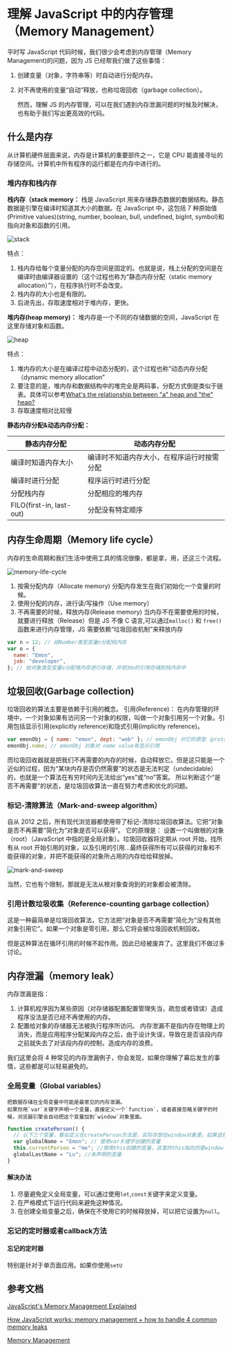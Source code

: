 # 理解 JavaScript 中的内存管理（Memory Management）

平时写 JavaScript 代码时候，我们很少会考虑到内存管理（Memory Management)的问题，因为 JS 已经帮我们做了这些事情：

1.  创建变量（对象，字符串等）时自动进行分配内存。
2.  对不再使用的变量“自动”释放，也称垃圾回收（garbage collection）。

    然而，理解 JS 的内存管理，可以在我们遇到内存泄漏问题的时候及时解决，也有助于我们写出更高效的代码。

## 什么是内存

从计算机硬件层面来说，内存是计算机的重要部件之一，它是 CPU 能直接寻址的存储空间。计算机中所有程序的运行都是在内存中进行的。

### 堆内存和栈内存

**栈内存（stack memory：**
栈是 JavaScript 用来存储静态数据的数据结构。静态数据是引擎在编译时知道其大小的数据。在 JavaScript 中，这包括 7 种原始值(Primitive values)(string, number, boolean, bull, undefined, bigInt, symbol)和指向对象和函数的引用。

![stack](../assets/images/stack.png)

特点：

1. 栈内存给每个变量分配的内存空间是固定的。也就是说，栈上分配的空间是在编译时由编译器设置的（这个过程也称为“静态内存分配（static memory allocation）”），在程序执行时不会改变。
2. 栈内存的大小也是有限的。
3. 后进先出，存取速度相对于堆内存，更快。

**堆内存(heap memory)：**
堆内存是一个不同的存储数据的空间，JavaScript 在这里存储对象和函数。

![heap](../assets/images/heap.png)

特点：

1. 堆内存的大小是在编译过程中动态分配的，这个过程也称“动态内存分配（dynamic memory allocation”
2. 要注意的是，堆内存和数据结构中的堆完全是两码事，分配方式倒是类似于链表。具体可以参考[What's the relationship between "a" heap and "the" heap?](https://stackoverflow.com/questions/756861/whats-the-relationship-between-a-heap-and-the-heap)
3. 存取速度相对比较慢

**静态内存分配&动态内存分配：**

| 静态内存分配             | 动态内存分配                               |
| ------------------------ | ------------------------------------------ |
| 编译时知道内存大小       | 编译时不知道内存大小，在程序运行时按需分配 |
| 编译时进行分配           | 程序运行时进行分配                         |
| 分配栈内存               | 分配相应的堆内存                           |
| FILO(first-in, last-out) | 分配没有特定顺序                           |

## 内存生命周期（Memory life cycle）

内存的生命周期和我们生活中使用工具的情况很像，都是拿，用，还这三个流程。

![memory-life-cycle](../assets/images/memory-life-cycle.png)

1.  按需分配内存（Allocate memory)
    分配内存发生在我们初始化一个变量的时候。
2.  使用分配的内存，进行读/写操作（Use memory）
3.  不再需要的时候，释放内存(Release memory)
    当内存不在需要使用的时候，就要进行释放（Release）但是 JS 不像 C 语言,可以通过`malloc()` 和 `free()`函数来进行内存管理，JS 需要依赖“垃圾回收机制”来释放内存

```javascript
var n = 12; // 给Number类型变量n分配栈内存
var o = {
  name: "Emon",
  job: "developer",
}; // 给对象类型变量o分配堆内存进行存储，并把对o的引用存储到栈内存中
```

## 垃圾回收(Garbage collection)

垃圾回收的算法主要是依赖于引用的概念。
引用(Reference)： 在内存管理的环境中，一个对象如果有访问另一个对象的权限，叫做一个对象引用另一个对象。引用包括显示引用(explicitly reference)和隐式引用(implicitly reference)。

```javascript
var emonObj = { name: "emon", dept: "web" }; // emonObj 对它的原型（prototype）有隐式引用
emonObj.name; // emonObj 对象对 name value有显示引用
```

而垃圾回收器就是把我们不再需要的内存的时候，自动释放它。但是这只能是一个近似的过程，因为“某块内存是否仍然需要”的状态是无法判定（undecidable）的，也就是一个算法在有穷时间内无法给出“yes”或“no”答案。
所以判断这个“是否不再需要”的状态，是垃圾回收算法一直在努力考虑和优化的问题。

### 标记-清除算法（Mark-and-sweep algorithm）

自从 2012 之后，所有现代浏览器都使用带了标记-清除垃圾回收算法。它把“对象是否不再需要”简化为“对象是否可以获得”。
它的原理是： 设置一个叫做根的对象（root）（JavaScript 中指的是全局对象）。垃圾回收器将定期从 root 开始，找所有从 root 开始引用的对象，以及引用的引用...最终获得所有可以获得的对象和不能获得的对象，并把不能获得的对象所占用的内存给给释放掉。

![mark-and-sweep](../assets/images/mark-and-sweep.gif)

当然，它也有个限制，那就是无法从根对象查询到的对象都会被清除。

### 引用计数垃圾收集（Reference-counting garbage collection）

这是一种最简单是垃圾回收算法，它方法把“对象是否不再需要”简化为“没有其他对象引用它”。如果一个对象是零引用，那么它将会被垃圾回收机制回收。

但是这种算法在循环引用的时候不起作用。因此已经被废弃了。这里我们不做过多讨论。

## 内存泄漏（memory leak）

内存泄漏是指：

1. 计算机程序因为某些原因（对存储器配置配置管理失当，疏忽或者错误）造成程序没法是否已经不再使用的内存。
2. 配置给对象的存储器无法被执行程序所访问。
   内存泄漏不是指内存在物理上的消失，而是应用程序分配某段内存之后，由于设计失误，导致在是否该段内存之前就失去了对该段内存的控制，造成内存的浪费。

我们这里会将 4 种常见的内存泄漏例子，你会发现，如果你理解了幕后发生的事情，这些都是可以轻易避免的。

### 全局变量（Global variables）

    把数据存储在全局变量中可能是最常见的内存泄漏。
    如果你用`var`关键字声明一个变量，直接定义一个`function`，或者直接忽略关键字的时候，浏览器引擎会自动把这个变量加到`window`对象里面。

```javascript
function createPerson() {
  // 以下三个变量，看似定义在createPerson方法里，实际存放在window对象里。如果这些数据足够大，则会影响到程序运行速率
  var globalName = "Emon"; // 使用var关键字创建的变量
  this.currentPerson = "me"; //使用this创建的变量，这里的this指向的是window
  globalLastName = "Lu"; //未声明的变量
}
```

#### 解决办法

1. 尽量避免定义全局变量，可以通过使用`let`,`const`关键字来定义变量。
2. 在严格模式下运行代码来避免这种情况。
3. 在创建全局变量之后，确保在不使用它的时候释放掉，可以把它设置为`null`。

### 忘记的定时器或者callback方法
#### 忘记的定时器
特别是针对于单页面应用。如果你使用`setU`


## 参考文档

[JavaScript's Memory Management Explained](https://felixgerschau.com/javascript-memory-management/#memory-life-cycle)

[How JavaScript works: memory management + how to handle 4 common memory leaks](https://blog.sessionstack.com/how-javascript-works-memory-management-how-to-handle-4-common-memory-leaks-3f28b94cfbec)

[Memory Management](https://developer.mozilla.org/en-US/docs/Web/JavaScript/Memory_Management)
